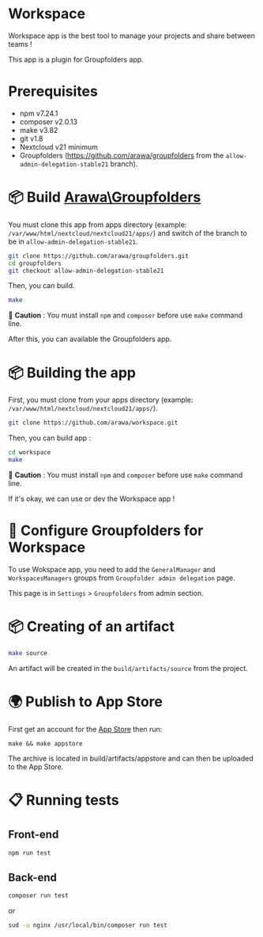 # Workspace

Workspace app is the best tool to manage your projects and share between teams !

This app is a plugin for Groupfolders app.

# Prerequisites

- npm v7.24.1
- composer v2.0.13
- make v3.82
- git v1.8
- Nextcloud v21 minimum
- Groupfolders (https://github.com/arawa/groupfolders from the `allow-admin-delegation-stable21` branch).


# 📦 Build [Arawa\Groupfolders](https://github.com/arawa/groupfolders)

You must clone this app from apps directory (example: `/var/www/html/nextcloud/nextcloud21/apps/`) and switch of the branch to be in `allow-admin-delegation-stable21`.

```bash
git clone https://github.com/arawa/groupfolders.git
cd groupfolders
git checkout allow-admin-delegation-stable21
```

Then, you can build.

```bash
make
```

🚨 **Caution** : You must install `npm` and `composer` before use `make` command line.

After this, you can available the Groupfolders app.


# 📦 Building the app

First, you must clone from your apps directory (example: `/var/www/html/nextcloud/nextcloud21/apps/`).

```bash
git clone https://github.com/arawa/workspace.git
```

Then, you can build app :

```bash
cd workspace
make
```

🚨 **Caution** : You must install `npm` and `composer` before use `make` command line.

If it's okay, we can use or dev the Workspace app !


# 🔧 Configure Groupfolders for Workspace

To use Wokspace app, you need to add the `GeneralManager` and `WorkspacesManagers` groups from `Groupfolder admin delegation` page.

This page is in `Settings` > `Groupfolders` from admin section.


# 📦 Creating of an artifact

```bash
make source
```

An artifact will be created in the `build/artifacts/source` from the project.


# 🌍 Publish to App Store

First get an account for the [App Store](http://apps.nextcloud.com/) then run:

    make && make appstore

The archive is located in build/artifacts/appstore and can then be uploaded to the App Store.


# 📋 Running tests

## Front-end

```bash
npm run test
```

## Back-end

```bash
composer run test
```

or

```bash
sud -u nginx /usr/local/bin/composer run test
```